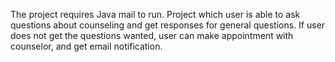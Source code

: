 The project requires Java mail to run.
Project which user is able to ask questions about counseling and get responses for general questions.
If user does not get the questions wanted, user can make appointment with counselor, and get email notification.
